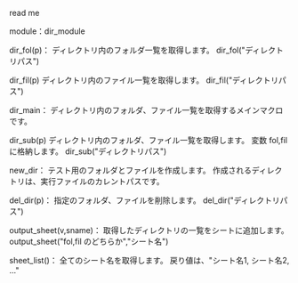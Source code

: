 read me

module：dir_module

dir_fol(p)：
ディレクトリ内のフォルダ一覧を取得します。
dir_fol("ディレクトリパス")

dir_fil(p)
ディレクトリ内のファイル一覧を取得します。
dir_fil("ディレクトリパス")

dir_main：
ディレクトリ内のフォルダ、ファイル一覧を取得するメインマクロです。

dir_sub(p)
ディレクトリ内のフォルダ、ファイル一覧を取得します。
変数 fol,fil に格納します。
dir_sub("ディレクトリパス")

new_dir：
テスト用のフォルダとファイルを作成します。
作成されるディレクトリは、実行ファイルのカレントパスです。

del_dir(p)：
指定のフォルダ、ファイルを削除します。
del_dir("ディレクトリパス")

output_sheet(v,sname)：
取得したディレクトリの一覧をシートに追加します。
output_sheet("fol,fil のどちらか","シート名")

sheet_list()：
全てのシート名を取得します。
戻り値は、"シート名1, シート名2, ..."



